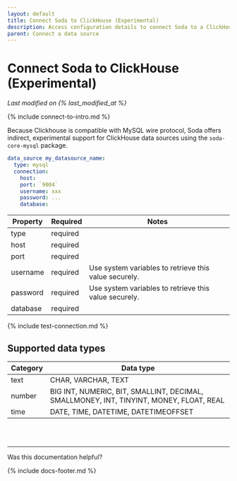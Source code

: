 ```yaml
---
layout: default
title: Connect Soda to ClickHouse (Experimental)
description: Access configuration details to connect Soda to a ClickHouse data source.
parent: Connect a data source
---
```


# Connect Soda to ClickHouse (Experimental)
*Last modified on {% last_modified_at %}*

{% include connect-to-intro.md %}

Because Clickhouse is compatible with MySQL wire protocol, Soda offers indirect, experimental support for ClickHouse data sources using the `soda-core-mysql` package. 

```yaml
data_source my_datasource_name:
  type: mysql
  connection:
    host: 
    port: `9004`
    username: xxx
    password: ...
    database:
```

| Property | Required | Notes                                                      |
| -------- | -------- | ---------------------------------------------------------- |
| type     | required |                                                            |
| host     | required |                                                            |
| port     | required |                                                            |
| username | required | Use system variables to retrieve this value securely.      |
| password | required | Use system variables to retrieve this value securely.      |
| database | required |                                                            |


{% include test-connection.md %}


## Supported data types

| Category | Data type  |
| -------- | ---------- |
| text     | CHAR, VARCHAR, TEXT  |
| number   | BIG INT, NUMERIC, BIT, SMALLINT, DECIMAL, SMALLMONEY, INT, TINYINT, MONEY, FLOAT, REAL  |
| time     | DATE, TIME, DATETIME, DATETIMEOFFSET |



<br />
<br />

---

Was this documentation helpful?

<!-- LikeBtn.com BEGIN -->
<span class="likebtn-wrapper" data-theme="tick" data-i18n_like="Yes" data-ef_voting="grow" data-show_dislike_label="true" data-counter_zero_show="true" data-i18n_dislike="No"></span>
<script>(function(d,e,s){if(d.getElementById("likebtn_wjs"))return;a=d.createElement(e);m=d.getElementsByTagName(e)[0];a.async=1;a.id="likebtn_wjs";a.src=s;m.parentNode.insertBefore(a, m)})(document,"script","//w.likebtn.com/js/w/widget.js");</script>
<!-- LikeBtn.com END -->

{% include docs-footer.md %}